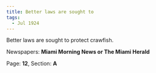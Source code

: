 ```yaml
---  
title: Better laws are sought to  
tags:  
  - Jul 1924  
---  
```

  
Better laws are sought to protect crawfish.  
  
Newspapers: **Miami Morning News or The Miami Herald**  
  
Page: **12**, Section: **A** 

